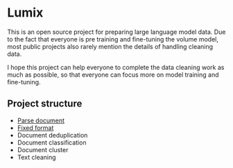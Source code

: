 # Lumix

This is an open source project for preparing large language model data. Due to the fact that everyone is pre training and fine-tuning the volume model, most public projects also rarely mention the details of handling cleaning data.

I hope this project can help everyone to complete the data cleaning work as much as possible, so that everyone can focus more on model training and fine-tuning.

## Project structure

* [Parse document](Store/README_Store.md)
* [Fixed format]()
* Document deduplication
* Document classification
* Document cluster
* Text cleaning
